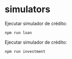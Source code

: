 # simulators

Ejecutar simulador de crédito: 
```
npm run loan
```

Ejecutar simulador de crédito: 
```
npm run investment
```